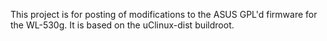 This project is for posting of modifications to the ASUS GPL'd firmware for the WL-530g. It is based on the uClinux-dist buildroot.





